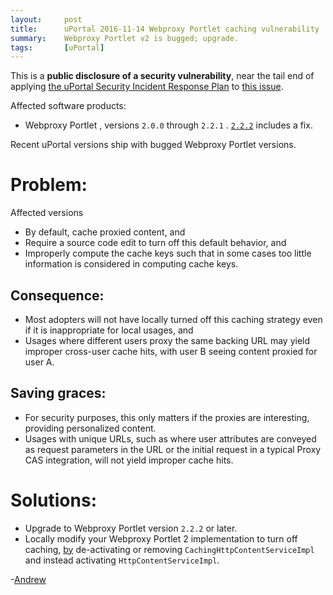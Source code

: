 ```yaml
---
layout:     post
title:      uPortal 2016-11-14 Webproxy Portlet caching vulnerability
summary:    Webproxy Portlet v2 is bugged; upgrade.
tags:       [uPortal]
---
```


This is a **public disclosure of a security vulnerability**, near the tail end of applying [the uPortal Security Incident Response Plan](https://docs.google.com/document/d/1s-xvqbeHS_EjU6EKlv8ftXgQ-R56CU0tAjuQE3SSH4s/edit) to [this issue](https://issues.jasig.org/browse/WPP-101).

Affected software products:

* Webproxy Portlet , versions `2.0.0` through `2.2.1` . [`2.2.2`](https://github.com/Jasig/WebproxyPortlet/releases/tag/WebProxyPortlet-2.2.2) includes a fix.

Recent uPortal versions ship with bugged Webproxy Portlet versions.

# Problem:

Affected versions

* By default, cache proxied content, and
* Require a source code edit to turn off this default behavior, and
* Improperly compute the cache keys such that in some cases too little information is considered in computing cache keys.

## Consequence:

* Most adopters will not have locally turned off this caching strategy even if it is inappropriate for local usages, and
* Usages where different users proxy the same backing URL may yield improper cross-user cache hits, with user B seeing content proxied for user A.

## Saving graces:

* For security purposes, this only matters if the proxies are interesting, providing personalized content.
* Usages with unique URLs, such as where user attributes are conveyed as request parameters in the URL or the initial request in a typical Proxy CAS integration, will not yield improper cache hits.

# Solutions:

* Upgrade to Webproxy Portlet version `2.2.2` or later.
* Locally modify your Webproxy Portlet 2 implementation to turn off caching, [by](https://github.com/Jasig/WebproxyPortlet/pull/24) de-activating or removing `CachingHttpContentServiceImpl` and instead activating `HttpContentServiceImpl`.

-[Andrew](https://apetro.ghost.io)
